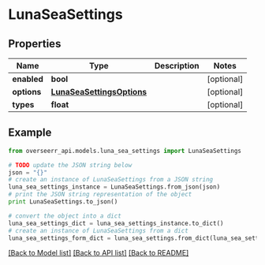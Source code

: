 # LunaSeaSettings


## Properties
Name | Type | Description | Notes
------------ | ------------- | ------------- | -------------
**enabled** | **bool** |  | [optional] 
**options** | [**LunaSeaSettingsOptions**](LunaSeaSettingsOptions.md) |  | [optional] 
**types** | **float** |  | [optional] 

## Example

```python
from overseerr_api.models.luna_sea_settings import LunaSeaSettings

# TODO update the JSON string below
json = "{}"
# create an instance of LunaSeaSettings from a JSON string
luna_sea_settings_instance = LunaSeaSettings.from_json(json)
# print the JSON string representation of the object
print LunaSeaSettings.to_json()

# convert the object into a dict
luna_sea_settings_dict = luna_sea_settings_instance.to_dict()
# create an instance of LunaSeaSettings from a dict
luna_sea_settings_form_dict = luna_sea_settings.from_dict(luna_sea_settings_dict)
```
[[Back to Model list]](../README.md#documentation-for-models) [[Back to API list]](../README.md#documentation-for-api-endpoints) [[Back to README]](../README.md)


